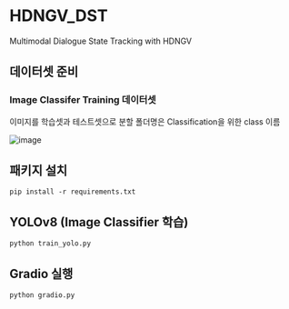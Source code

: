 # HDNGV_DST
Multimodal Dialogue State Tracking with HDNGV

## 데이터셋 준비
### Image Classifer Training 데이터셋
이미지를 학습셋과 테스트셋으로 분할
폴더명은 Classification을 위한 class 이름

![image](https://github.com/younhyungchae/HDNGV_DST/assets/104618372/e56bb888-0e95-4d0c-a376-8dfb29537e42)

## 패키지 설치
```
pip install -r requirements.txt
```

## YOLOv8 (Image Classifier 학습)
```
python train_yolo.py
```

## Gradio 실행
```
python gradio.py
```
